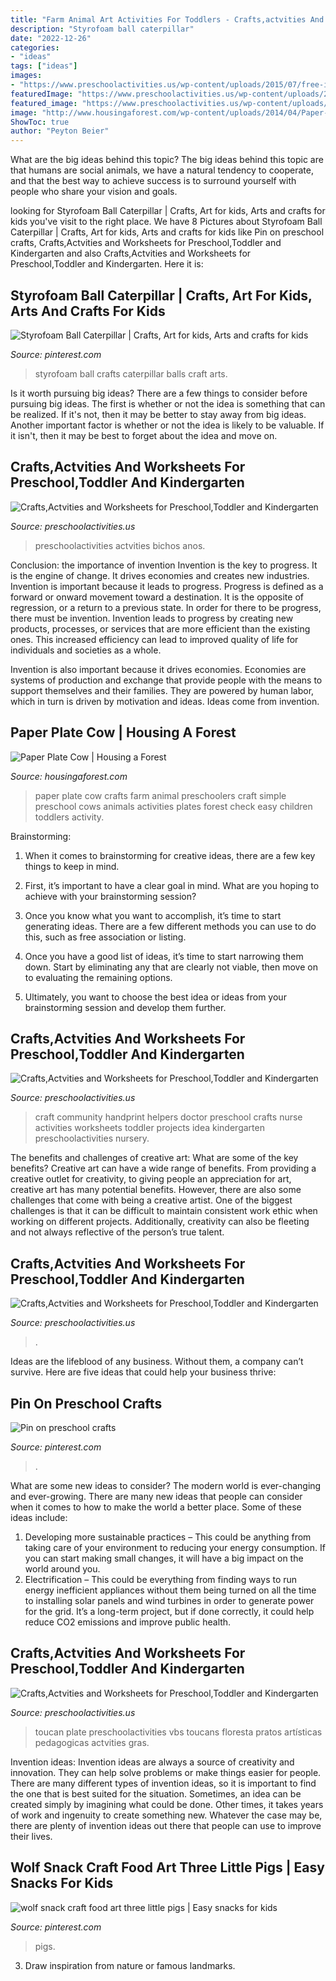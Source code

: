 ```yaml
---
title: "Farm Animal Art Activities For Toddlers - Crafts,actvities And Worksheets For Preschool,toddler And Kindergarten"
description: "Styrofoam ball caterpillar"
date: "2022-12-26"
categories:
- "ideas"
tags: ["ideas"]
images:
- "https://www.preschoolactivities.us/wp-content/uploads/2015/07/free-ice-cream-craft-for-kids-1.jpg"
featuredImage: "https://www.preschoolactivities.us/wp-content/uploads/2015/04/paper-plate-toucan-craft.jpg"
featured_image: "https://www.preschoolactivities.us/wp-content/uploads/2015/04/paper-plate-toucan-craft.jpg"
image: "http://www.housingaforest.com/wp-content/uploads/2014/04/Paper-Plate-Cow-6.jpg"
ShowToc: true
author: "Peyton Beier"
---
```



What are the big ideas behind this topic?
The big ideas behind this topic are that humans are social animals, we have a natural tendency to cooperate, and that the best way to achieve success is to surround yourself with people who share your vision and goals.

	

		
looking for Styrofoam Ball Caterpillar | Crafts, Art for kids, Arts and crafts for kids you've visit to the right place. We have 8 Pictures about Styrofoam Ball Caterpillar | Crafts, Art for kids, Arts and crafts for kids like Pin on preschool crafts, Crafts,Actvities and Worksheets for Preschool,Toddler and Kindergarten and also Crafts,Actvities and Worksheets for Preschool,Toddler and Kindergarten. Here it is:
		
    
## Styrofoam Ball Caterpillar | Crafts, Art For Kids, Arts And Crafts For Kids

<img loading=lazy src="https://i.pinimg.com/736x/48/70/35/48703527bbc28173477a0b515739e483--styrofoam-ball-caterpillar.jpg" onerror="this.onerror=null;this.src='https://tse1.mm.bing.net/th?id=OIP.j87KUEn2Sza2ytyXChiOigHaJ3&amp;pid=15.1';" alt="Styrofoam Ball Caterpillar | Crafts, Art for kids, Arts and crafts for kids">

_Source: pinterest.com_

>styrofoam ball crafts caterpillar balls craft arts. 

	

Is it worth pursuing big ideas?
There are a few things to consider before pursuing big ideas. The first is whether or not the idea is something that can be realized. If it's not, then it may be better to stay away from big ideas. Another important factor is whether or not the idea is likely to be valuable. If it isn't, then it may be best to forget about the idea and move on.

    
## Crafts,Actvities And Worksheets For Preschool,Toddler And Kindergarten

<img loading=lazy src="https://www.preschoolactivities.us/wp-content/uploads/2016/09/octopus-craft.jpg" onerror="this.onerror=null;this.src='https://tse3.mm.bing.net/th?id=OIP.fHuMb2W2xNb6LnFUpxoIYwHaJ4&amp;pid=15.1';" alt="Crafts,Actvities and Worksheets for Preschool,Toddler and Kindergarten">

_Source: preschoolactivities.us_

>preschoolactivities actvities bichos anos. 

	

Conclusion: the importance of invention
Invention is the key to progress. It is the engine of change. It drives economies and creates new industries.
Invention is important because it leads to progress. Progress is defined as a forward or onward movement toward a destination. It is the opposite of regression, or a return to a previous state. In order for there to be progress, there must be invention. Invention leads to progress by creating new products, processes, or services that are more efficient than the existing ones. This increased efficiency can lead to improved quality of life for individuals and societies as a whole.

Invention is also important because it drives economies. Economies are systems of production and exchange that provide people with the means to support themselves and their families. They are powered by human labor, which in turn is driven by motivation and ideas. Ideas come from invention.

    
## Paper Plate Cow | Housing A Forest

<img loading=lazy src="http://www.housingaforest.com/wp-content/uploads/2014/04/Paper-Plate-Cow-6.jpg" onerror="this.onerror=null;this.src='https://tse1.mm.bing.net/th?id=OIP.Bj5LNYN7eafUGR8uPAzaqAHaLH&amp;pid=15.1';" alt="Paper Plate Cow | Housing a Forest">

_Source: housingaforest.com_

>paper plate cow crafts farm animal preschoolers craft simple preschool cows animals activities plates forest check easy children toddlers activity. 

	

Brainstorming:
1. When it comes to brainstorming for creative ideas, there are a few key things to keep in mind.
2. First, it’s important to have a clear goal in mind. What are you hoping to achieve with your brainstorming session?

3. Once you know what you want to accomplish, it’s time to start generating ideas. There are a few different methods you can use to do this, such as free association or listing.

4. Once you have a good list of ideas, it’s time to start narrowing them down. Start by eliminating any that are clearly not viable, then move on to evaluating the remaining options.

5. Ultimately, you want to choose the best idea or ideas from your brainstorming session and develop them further.

    
## Crafts,Actvities And Worksheets For Preschool,Toddler And Kindergarten

<img loading=lazy src="http://www.preschoolactivities.us/wp-content/uploads/2018/02/handprint-doctor-craft.jpg" onerror="this.onerror=null;this.src='https://tse1.mm.bing.net/th?id=OIP.DCMewIoMFSPjJthx1U0GhAHaJ4&amp;pid=15.1';" alt="Crafts,Actvities and Worksheets for Preschool,Toddler and Kindergarten">

_Source: preschoolactivities.us_

>craft community handprint helpers doctor preschool crafts nurse activities worksheets toddler projects idea kindergarten preschoolactivities nursery. 

	

The benefits and challenges of creative art: What are some of the key benefits?
Creative art can have a wide range of benefits. From providing a creative outlet for creativity, to giving people an appreciation for art, creative art has many potential benefits. However, there are also some challenges that come with being a creative artist. One of the biggest challenges is that it can be difficult to maintain consistent work ethic when working on different projects. Additionally, creativity can also be fleeting and not always reflective of the person’s true talent.

    
## Crafts,Actvities And Worksheets For Preschool,Toddler And Kindergarten

<img loading=lazy src="https://www.preschoolactivities.us/wp-content/uploads/2015/07/free-ice-cream-craft-for-kids-1.jpg" onerror="this.onerror=null;this.src='https://tse2.mm.bing.net/th?id=OIP.Xum-8_ql-78TfJuFigXCfAHaLH&amp;pid=15.1';" alt="Crafts,Actvities and Worksheets for Preschool,Toddler and Kindergarten">

_Source: preschoolactivities.us_

>. 

	

Ideas are the lifeblood of any business. Without them, a company can’t survive. Here are five ideas that could help your business thrive:

    
## Pin On Preschool Crafts

<img loading=lazy src="https://i.pinimg.com/736x/a6/24/dc/a624dc07e78aab29f740e2590206dbb2.jpg" onerror="this.onerror=null;this.src='https://tse2.mm.bing.net/th?id=OIP.7uoElozMYDZjkcNxR5ql4wHaJ3&amp;pid=15.1';" alt="Pin on preschool crafts">

_Source: pinterest.com_

>. 

	

What are some new ideas to consider?
The modern world is ever-changing and ever-growing. There are many new ideas that people can consider when it comes to how to make the world a better place. Some of these ideas include: 
1. Developing more sustainable practices – This could be anything from taking care of your environment to reducing your energy consumption. If you can start making small changes, it will have a big impact on the world around you. 
2. Electrification – This could be everything from finding ways to run energy inefficient appliances without them being turned on all the time to installing solar panels and wind turbines in order to generate power for the grid. It’s a long-term project, but if done correctly, it could help reduce CO2 emissions and improve public health. 

    
## Crafts,Actvities And Worksheets For Preschool,Toddler And Kindergarten

<img loading=lazy src="https://www.preschoolactivities.us/wp-content/uploads/2015/04/paper-plate-toucan-craft.jpg" onerror="this.onerror=null;this.src='https://tse1.mm.bing.net/th?id=OIP.oQrDBg9vok2zsbw_34j-nwAAAA&amp;pid=15.1';" alt="Crafts,Actvities and Worksheets for Preschool,Toddler and Kindergarten">

_Source: preschoolactivities.us_

>toucan plate preschoolactivities vbs toucans floresta pratos artísticas pedagogicas actvities gras. 

	

Invention ideas:
Invention ideas are always a source of creativity and innovation. They can help solve problems or make things easier for people. There are many different types of invention ideas, so it is important to find the one that is best suited for the situation. Sometimes, an idea can be created simply by imagining what could be done. Other times, it takes years of work and ingenuity to create something new. Whatever the case may be, there are plenty of invention ideas out there that people can use to improve their lives.

    
## Wolf Snack Craft Food Art Three Little Pigs | Easy Snacks For Kids

<img loading=lazy src="https://i.pinimg.com/736x/fe/73/11/fe7311f10524f983c87d9857bddd51cc.jpg" onerror="this.onerror=null;this.src='https://tse4.mm.bing.net/th?id=OIP.iD2TQbXfOKI17pJtJ4ZkFwHaJ_&amp;pid=15.1';" alt="wolf snack craft food art three little pigs | Easy snacks for kids">

_Source: pinterest.com_

>pigs. 

	

3. Draw inspiration from nature or famous landmarks.

